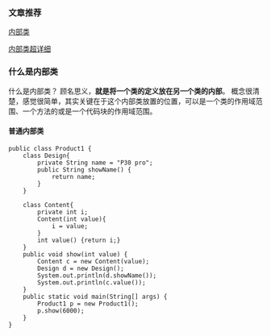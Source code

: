 ### 文章推荐

[内部类](https://www.cnblogs.com/happyone/p/11306419.html)

[内部类超详细](https://www.cnblogs.com/dolphin0520/p/3811445.html)

### 什么是内部类

什么是内部类？
顾名思义，**就是将一个类的定义放在另一个类的内部**。
概念很清楚，感觉很简单，其实关键在于这个内部类放置的位置，可以是一个类的作用域范围、一个方法的或是一个代码块的作用域范围。

#### 普通内部类

```
public class Product1 {
    class Design{
        private String name = "P30 pro";
        public String showName() {
            return name;
        }
    }

    class Content{
        private int i;
        Content(int value){
            i = value;
        }
        int value() {return i;}
    }
    public void show(int value) {
        Content c = new Content(value);
        Design d = new Design();
        System.out.println(d.showName());
        System.out.println(c.value());
    }
    public static void main(String[] args) {
        Product1 p = new Product1();
        p.show(6000);
    }
}
```

